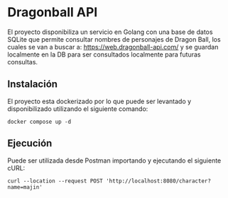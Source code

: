 # Dragonball API

El proyecto disponibiliza un servicio en Golang con una base de datos SQLite que permite consultar
nombres de personajes de Dragon Ball, los cuales se van a buscar a: https://web.dragonball-api.com/
y se guardan localmente en la DB para ser consultados localmente para futuras consultas.

## Instalación

El proyecto esta dockerizado por lo que puede ser levantado y disponibilizado utilizando el siguiente comando:
```
docker compose up -d 
```

## Ejecución

Puede ser utilizada desde Postman importando y ejecutando el siguiente cURL:
```
curl --location --request POST 'http://localhost:8080/character?name=majin'
```
